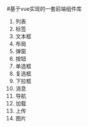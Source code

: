 #基于vue实现的一套前端组件库
1. 列表
2. 标签
3. 文本框
4. 布局
5. 弹窗
6. 按钮
7. 单选框
8. 复选框
9. 下拉框
10. 消息
11. 导航
12. 加载
13. 上传
14. 图片